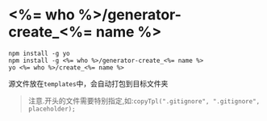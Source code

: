 # <%= who %>/generator-create_<%= name %>

```
npm install -g yo
npm install -g <%= who %>/generator-create_<%= name %>
yo <%= who %>/create_<%= name %>
```

源文件放在`templates`中，会自动打包到目标文件夹

> 注意.开头的文件需要特别指定,如:`copyTpl(".gitignore", ".gitignore", placeholder);`
